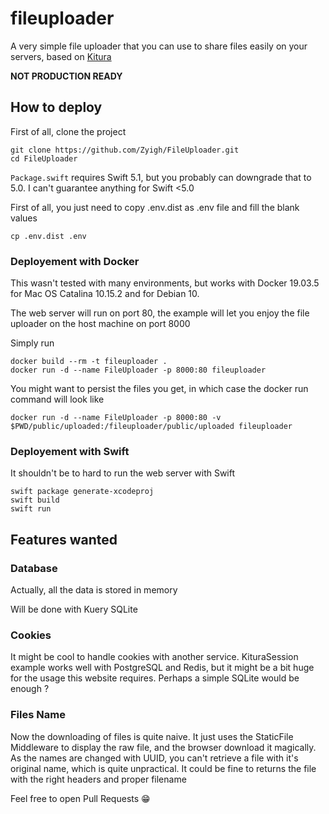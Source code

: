 # fileuploader

A very simple file uploader that you can use to share files easily on your servers, based on [Kitura](https://www.kitura.io/)

**NOT PRODUCTION READY**

## How to deploy

First of all, clone the project

```
git clone https://github.com/Zyigh/FileUploader.git
cd FileUploader
```

`Package.swift` requires Swift 5.1, but you probably can downgrade that to 5.0. I can't guarantee anything for Swift <5.0

First of all, you just need to copy .env.dist as .env file and fill the blank values
```
cp .env.dist .env
```

### Deployement with Docker

This wasn't tested with many environments, but works with Docker 19.03.5 for Mac OS Catalina 10.15.2 and for Debian 10. 

The web server will run on port 80, the example will let you enjoy the file uploader on the host machine on port 8000

Simply run 
```
docker build --rm -t fileuploader .
docker run -d --name FileUploader -p 8000:80 fileuploader
```

You might want to persist the files you get, in which case the docker run command will look like

```
docker run -d --name FileUploader -p 8000:80 -v $PWD/public/uploaded:/fileuploader/public/uploaded fileuploader
```

### Deployement with Swift

It shouldn't be to hard to run the web server with Swift

```
swift package generate-xcodeproj
swift build
swift run
```

## Features wanted

### Database

Actually, all the data is stored in memory 

Will be done with Kuery SQLite 

### Cookies

It might be cool to handle cookies with another service. KituraSession example works well with PostgreSQL and Redis, but it might be a bit huge for the usage this website requires. Perhaps a simple SQLite would be enough ?

### Files Name

Now the downloading of files is quite naive. It just uses the StaticFile Middleware to display the raw file, and the browser download it magically. As the names are changed with UUID, you can't retrieve a file with it's original name, which is quite unpractical. It could be fine to returns the file with the right headers and proper filename

Feel free to open Pull Requests 😁

